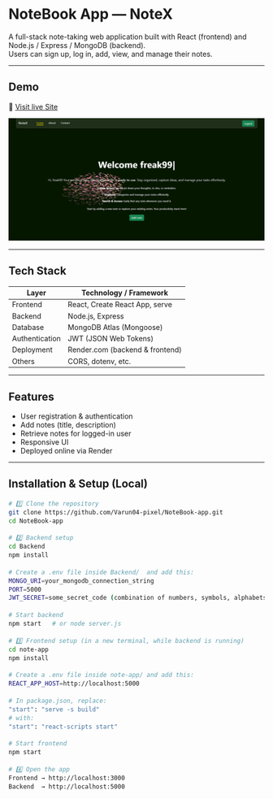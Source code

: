 # NoteBook App — NoteX

A full-stack note-taking web application built with React (frontend) and Node.js / Express / MongoDB (backend).  
Users can sign up, log in, add, view, and manage their notes.

---

## Demo

🔗 [Visit live Site](https://notex-05nv.onrender.com/home)

![App Screenshot](./Assets/Screenshot%202025-10-01%20004252.png)

---

## Tech Stack

| Layer          | Technology / Framework          |
| -------------- | ------------------------------- |
| Frontend       | React, Create React App, serve  |
| Backend        | Node.js, Express                |
| Database       | MongoDB Atlas (Mongoose)        |
| Authentication | JWT (JSON Web Tokens)           |
| Deployment     | Render.com (backend & frontend) |
| Others         | CORS, dotenv, etc.              |

---

## Features

- User registration & authentication
- Add notes (title, description)
- Retrieve notes for logged-in user
- Responsive UI
- Deployed online via Render

---

## Installation & Setup (Local)

```bash
# 1️⃣ Clone the repository
git clone https://github.com/Varun04-pixel/NoteBook-app.git
cd NoteBook-app

# 2️⃣ Backend setup
cd Backend
npm install

# Create a .env file inside Backend/  and add this:
MONGO_URI=your_mongodb_connection_string
PORT=5000
JWT_SECRET=some_secret_code (combination of numbers, symbols, alphabets)

# Start backend
npm start   # or node server.js

# 3️⃣ Frontend setup (in a new terminal, while backend is running)
cd note-app
npm install

# Create a .env file inside note-app/ and add this:
REACT_APP_HOST=http://localhost:5000

# In package.json, replace:
"start": "serve -s build"
# with:
"start": "react-scripts start"

# Start frontend
npm start

# 4️⃣ Open the app
Frontend → http://localhost:3000
Backend  → http://localhost:5000
